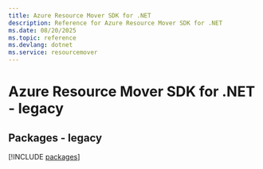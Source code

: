 ```yaml
---
title: Azure Resource Mover SDK for .NET
description: Reference for Azure Resource Mover SDK for .NET
ms.date: 08/20/2025
ms.topic: reference
ms.devlang: dotnet
ms.service: resourcemover
---
```

# Azure Resource Mover SDK for .NET - legacy
## Packages - legacy
[!INCLUDE [packages](resource-mover-index.md)]